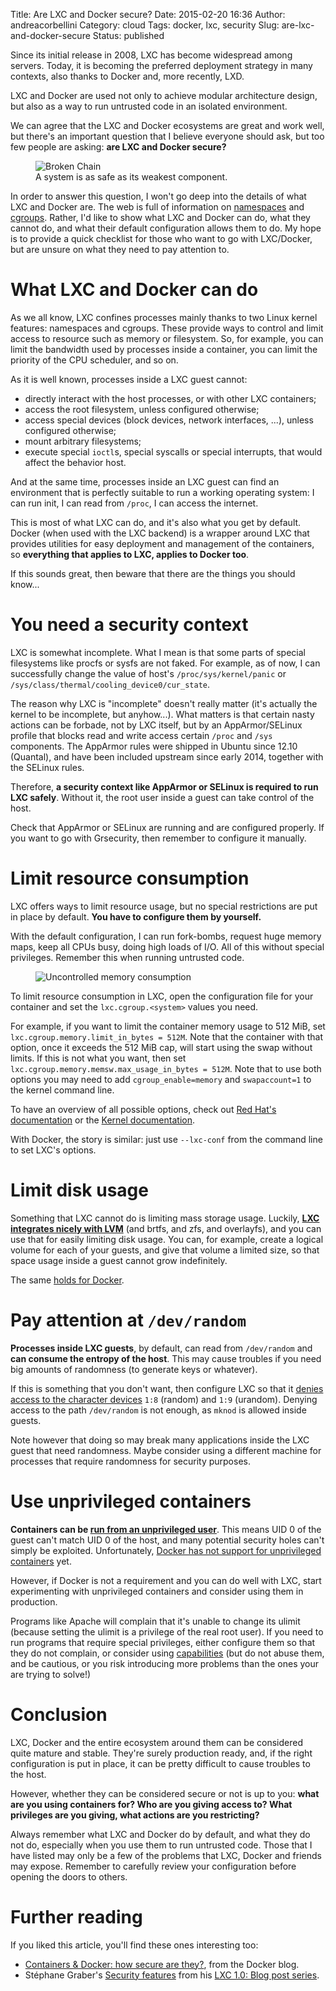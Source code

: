 Title: Are LXC and Docker secure?
Date: 2015-02-20 16:36
Author: andreacorbellini
Category: cloud
Tags: docker, lxc, security
Slug: are-lxc-and-docker-secure
Status: published

Since its initial release in 2008, LXC has become widespread among servers. Today, it is becoming the preferred deployment strategy in many contexts, also thanks to Docker and, more recently, LXD.

LXC and Docker are used not only to achieve modular architecture design, but also as a way to run untrusted code in an isolated environment.

We can agree that the LXC and Docker ecosystems are great and work well, but there's an important question that I believe everyone should ask, but too few people are asking: **are LXC and Docker secure?**

<figure>
  <img src="{static}/images/broken-chain.jpg" alt="Broken Chain">
  <figcaption>A system is as safe as its weakest component.</figcaption>
</figure>

In order to answer this question, I won't go deep into the details of what LXC and Docker are. The web is full of information on [namespaces](http://en.wikipedia.org/wiki/Cgroups#NAMESPACE-ISOLATION) and [cgroups](http://en.wikipedia.org/wiki/Cgroups). Rather, I'd like to show what LXC and Docker can do, what they cannot do, and what their default configuration allows them to do. My hope is to provide a quick checklist for those who want to go with LXC/Docker, but are unsure on what they need to pay attention to.

# What LXC and Docker can do

As we all know, LXC confines processes mainly thanks to two Linux kernel features: namespaces and cgroups. These provide ways to control and limit access to resource such as memory or filesystem. So, for example, you can limit the bandwidth used by processes inside a container, you can limit the priority of the CPU scheduler, and so on.

As it is well known, processes inside a LXC guest cannot:

 * directly interact with the host processes, or with other LXC containers;
 * access the root filesystem, unless configured otherwise;
 * access special devices (block devices, network interfaces, ...), unless configured otherwise;
 * mount arbitrary filesystems;
 * execute special `ioctl`s, special syscalls or special interrupts, that would affect the behavior host.

And at the same time, processes inside an LXC guest can find an environment that is perfectly suitable to run a working operating system: I can run init, I can read from `/proc`, I can access the internet.

This is most of what LXC can do, and it's also what you get by default. Docker (when used with the LXC backend) is a wrapper around LXC that provides utilities for easy deployment and management of the containers, so **everything that applies to LXC, applies to Docker too**.

If this sounds great, then beware that there are the things you should know...

# You need a security context

LXC is somewhat incomplete. What I mean is that some parts of special filesystems like procfs or sysfs are not faked. For example, as of now, I can successfully change the value of host's `/proc/sys/kernel/panic` or `/sys/class/thermal/cooling_device0/cur_state`.

The reason why LXC is "incomplete" doesn't really matter (it's actually the kernel to be incomplete, but anyhow...). What matters is that certain nasty actions can be forbade, not by LXC itself, but by an AppArmor/SELinux profile that blocks read and write access certain `/proc` and `/sys` components. The AppArmor rules were shipped in Ubuntu since 12.10 (Quantal), and have been included upstream since early 2014, together with the SELinux rules.

Therefore, **a security context like AppArmor or SELinux is required to run LXC safely**. Without it, the root user inside a guest can take control of the host.

Check that AppArmor or SELinux are running and are configured properly. If you want to go with Grsecurity, then remember to configure it manually.

# Limit resource consumption

LXC offers ways to limit resource usage, but no special restrictions are put in place by default. **You have to configure them by yourself.**

With the default configuration, I can run fork-bombs, request huge memory maps, keep all CPUs busy, doing high loads of I/O. All of this without special privileges. Remember this when running untrusted code.

<figure>
  <img src="{static}/images/memory-usage.png" alt="Uncontrolled memory consumption">
</figure>

To limit resource consumption in LXC, open the configuration file for your container and set the `lxc.cgroup.<system>` values you need.

For example, if you want to limit the container memory usage to 512 MiB, set `lxc.cgroup.memory.limit_in_bytes = 512M`. Note that the container with that option, once it exceeds the 512 MiB cap, will start using the swap without limits. If this is not what you want, then set `lxc.cgroup.memory.memsw.max_usage_in_bytes = 512M`. Note that to use both options you may need to add `cgroup_enable=memory` and `swapaccount=1` to the kernel command line.

To have an overview of all possible options, check out [Red Hat's documentation](https://access.redhat.com/documentation/en-US/Red_Hat_Enterprise_Linux/6/html/Resource_Management_Guide/ch-Subsystems_and_Tunable_Parameters.html) or the [Kernel documentation](https://www.kernel.org/doc/Documentation/cgroups/).

With Docker, the story is similar: just use `--lxc-conf` from the command line to set LXC's options.

# Limit disk usage

Something that LXC cannot do is limiting mass storage usage. Luckily, **[LXC integrates nicely with LVM](https://www.stgraber.org/2013/12/27/lxc-1-0-container-storage/)** (and brtfs, and zfs, and overlayfs), and you can use that for easily limiting disk usage. You can, for example, create a logical volume for each of your guests, and give that volume a limited size, so that space usage inside a guest cannot grow indefinitely.

The same [holds for Docker](http://developerblog.redhat.com/2014/09/30/overview-storage-scalability-docker/).

# Pay attention at `/dev/random`

**Processes inside LXC guests**, by default, can read from `/dev/random` and **can consume the entropy of the host**. This may cause troubles if you need big amounts of randomness (to generate keys or whatever).

If this is something that you don't want, then configure LXC so that it [denies access to the character devices](https://wiki.archlinux.org/index.php/Linux_Containers#Cgroups_device_configuration) `1:8` (random) and `1:9` (urandom). Denying access to the path `/dev/random` is not enough, as `mknod` is allowed inside guests.

Note however that doing so may break many applications inside the LXC guest that need randomness. Maybe consider using a different machine for processes that require randomness for security purposes.

# Use unprivileged containers

**Containers can be [run from an unprivileged user](https://www.stgraber.org/2014/01/17/lxc-1-0-unprivileged-containers/)**. This means UID 0 of the guest can't match UID 0 of the host, and many potential security holes can't simply be exploited. Unfortunately, [Docker has not support for unprivileged containers](https://github.com/docker/docker/issues/2918) yet.

However, if Docker is not a requirement and you can do well with LXC, start experimenting with unprivileged containers and consider using them in production.

Programs like Apache will complain that it's unable to change its ulimit (because setting the ulimit is a privilege of the real root user). If you need to run programs that require special privileges, either configure them so that they do not complain, or consider using [capabilities](http://linux.die.net/man/7/capabilities) (but do not abuse them, and be cautious, or you risk introducing more problems than the ones your are trying to solve!)

# Conclusion

LXC, Docker and the entire ecosystem around them can be considered quite mature and stable. They're surely production ready, and, if the right configuration is put in place, it can be pretty difficult to cause troubles to the host.

However, whether they can be considered secure or not is up to you: **what are you using containers for? Who are you giving access to? What privileges are you giving, what actions are you restricting?**

Always remember what LXC and Docker do by default, and what they do not do, especially when you use them to run untrusted code. Those that I have listed may only be a few of the problems that LXC, Docker and friends may expose. Remember to carefully review your configuration before opening the doors to others.

# Further reading

If you liked this article, you'll find these ones interesting too:

* [Containers & Docker: how secure are they?](http://blog.docker.com/2013/08/containers-docker-how-secure-are-they/), from the Docker blog.
* Stéphane Graber's [Security features](https://www.stgraber.org/2014/01/01/lxc-1-0-security-features/) from his [LXC 1.0: Blog post series](https://www.stgraber.org/2013/12/20/lxc-1-0-blog-post-series/).
